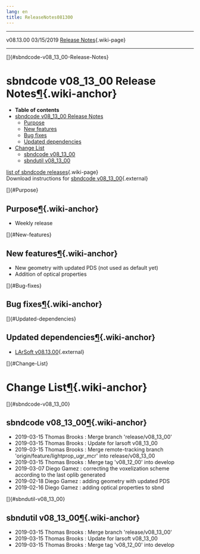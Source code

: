 ```yaml
---
lang: en
title: ReleaseNotes081300
---
```


  ----------- ------------ -- -- ------------------------------------------------------
  v08.13.00   03/15/2019         [Release Notes](ReleaseNotes081300.html){.wiki-page}
  ----------- ------------ -- -- ------------------------------------------------------

[]{#sbndcode-v08_13_00-Release-Notes}

sbndcode v08\_13\_00 Release Notes[¶](#sbndcode-v08_13_00-Release-Notes){.wiki-anchor}
======================================================================================

-   **Table of contents**
-   [sbndcode v08\_13\_00 Release
    Notes](#sbndcode-v08_13_00-Release-Notes)
    -   [Purpose](#Purpose)
    -   [New features](#New-features)
    -   [Bug fixes](#Bug-fixes)
    -   [Updated dependencies](#Updated-dependencies)
-   [Change List](#Change-List)
    -   [sbndcode v08\_13\_00](#sbndcode-v08_13_00)
    -   [sbndutil v08\_13\_00](#sbndutil-v08_13_00)

[list of sbndcode
releases](List_of_SBND_code_releases.html){.wiki-page}\
Download instructions for [sbndcode
v08\_13\_00](http://scisoft.fnal.gov/scisoft/bundles/sbnd/v08_13_00/sbndcode-v08_13_00.html){.external}

[]{#Purpose}

Purpose[¶](#Purpose){.wiki-anchor}
----------------------------------

-   Weekly release

[]{#New-features}

New features[¶](#New-features){.wiki-anchor}
--------------------------------------------

-   New geometry with updated PDS (not used as default yet)
-   Addition of optical properties

[]{#Bug-fixes}

Bug fixes[¶](#Bug-fixes){.wiki-anchor}
--------------------------------------

[]{#Updated-dependencies}

Updated dependencies[¶](#Updated-dependencies){.wiki-anchor}
------------------------------------------------------------

-   [LArSoft
    v08.13.00](https://cdcvs.fnal.gov/redmine/projects/larsoft/wiki/ReleaseNotes081300){.external}

[]{#Change-List}

Change List[¶](#Change-List){.wiki-anchor}
==========================================

[]{#sbndcode-v08_13_00}

sbndcode v08\_13\_00[¶](#sbndcode-v08_13_00){.wiki-anchor}
----------------------------------------------------------

-   2019-03-15 Thomas Brooks : Merge branch \'release/v08\_13\_00\'
-   2019-03-15 Thomas Brooks : Update for larsoft v08\_13\_00
-   2019-03-15 Thomas Brooks : Merge remote-tracking branch
    \'origin/feature/lightprop\_ugr\_mcr\' into release/v08\_13\_00
-   2019-03-15 Thomas Brooks : Merge tag \'v08\_12\_00\' into develop
-   2019-03-07 Diego Gamez : correcting the voxelization scheme
    according to the last oplib generated
-   2019-02-18 Diego Gamez : adding geometry with updated PDS
-   2019-02-16 Diego Gamez : adding optical properties to sbnd

[]{#sbndutil-v08_13_00}

sbndutil v08\_13\_00[¶](#sbndutil-v08_13_00){.wiki-anchor}
----------------------------------------------------------

-   2019-03-15 Thomas Brooks : Merge branch \'release/v08\_13\_00\'
-   2019-03-15 Thomas Brooks : Update for larsoft v08\_13\_00
-   2019-03-15 Thomas Brooks : Merge tag \'v08\_12\_00\' into develop
